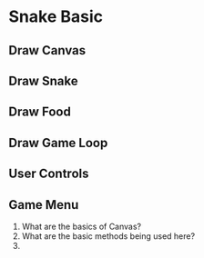 # Snake Basic 

## Draw Canvas


## Draw Snake 

## Draw Food 

## Draw Game Loop

## User Controls

## Game Menu


1. What are the basics of Canvas?
2. What are the basic methods being used here? 
3. 